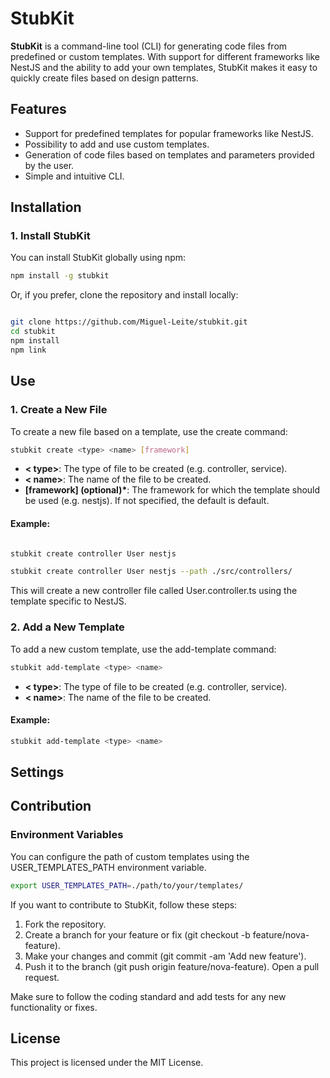 # **StubKit**

**StubKit** is a command-line tool (CLI) for generating code files from predefined or custom templates. With support for different frameworks like NestJS and the ability to add your own templates, StubKit makes it easy to quickly create files based on design patterns.

## **Features**

- Support for predefined templates for popular frameworks like NestJS.
- Possibility to add and use custom templates.
- Generation of code files based on templates and parameters provided by the user.
- Simple and intuitive CLI.

## **Installation**

### **1. Install StubKit**

You can install StubKit globally using npm:

```bash
npm install -g stubkit
```

Or, if you prefer, clone the repository and install locally:

```bash

git clone https://github.com/Miguel-Leite/stubkit.git
cd stubkit
npm install
npm link

```

## **Use**

### **1. Create a New File**

To create a new file based on a template, use the create command:

```bash
stubkit create <type> <name> [framework]
```

- **< type>**: The type of file to be created (e.g. controller, service).
- **< name>**: The name of the file to be created.
- **[framework] (optional)\***: The framework for which the template should be used (e.g. nestjs). If not specified, the default is default.

#### Example:

```bash

stubkit create controller User nestjs

stubkit create controller User nestjs --path ./src/controllers/

```

This will create a new controller file called User.controller.ts using the template specific to NestJS.

### **2. Add a New Template**

To add a new custom template, use the add-template command:

```bash
stubkit add-template <type> <name>
```

- **< type>**: The type of file to be created (e.g. controller, service).
- **< name>**: The name of the file to be created.

#### Example:

```bash
stubkit add-template <type> <name>
```

## **Settings**

## **Contribution**

### **Environment Variables**

You can configure the path of custom templates using the USER_TEMPLATES_PATH environment variable.

```bash
export USER_TEMPLATES_PATH=./path/to/your/templates/
```

If you want to contribute to StubKit, follow these steps:

1. Fork the repository.
2. Create a branch for your feature or fix (git checkout -b feature/nova-feature).
3. Make your changes and commit (git commit -am 'Add new feature').
4. Push it to the branch (git push origin feature/nova-feature).
   Open a pull request.

Make sure to follow the coding standard and add tests for any new functionality or fixes.

## **License**

This project is licensed under the MIT License.
